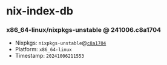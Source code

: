 # nix-index-db
### x86_64-linux/nixpkgs-unstable @ 241006.c8a1704
- Nixpkgs: `nixpkgs-unstable`@[`c8a1704`](https://github.com/NixOS/nixpkgs/commit/c8a17040be4a20b29589cb4043a9e0c36af1930e)
- Platform: `x86_64-linux`
- Timestamp: `20241006211553`
